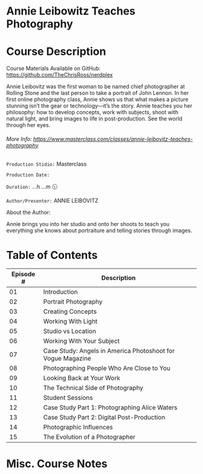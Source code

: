 # Annie Leibowitz Teaches Photography

# Course Description

Course Materials Available on GitHub: https://github.com/TheChrisRoss/nerdplex

Annie Leibovitz was the first woman to be named chief photographer at Rolling Stone and the last person to take a portrait of John Lennon. In her first online photography class, Annie shows us that what makes a picture stunning isn’t the gear or technology—it’s the story. Annie teaches you her philosophy: how to develop concepts, work with subjects, shoot with natural light, and bring images to life in post-production. See the world through her eyes.

###### More Info:  https://www.masterclass.com/classes/annie-leibovitz-teaches-photography

`Production Stidio:`  Masterclass

`Production Date:`  

`Duration:`  ...h ...m :clock1030:

`Author/Presenter:`  ANNIE LEIBOVITZ

About the Author:

Annie brings you into her studio and onto her shoots to teach you everything she knows about portraiture and telling stories through images.

# Table of Contents

| Episode # | Description |
| -------- | ----------- |
|  01  |   Introduction  |  
|  02  |   Portrait Photography  |  
|  03  |   Creating Concepts  |  
|  04  |   Working With Light  |  
|  05  |   Studio vs Location  |  
|  06  |   Working With Your Subject  |  
|  07  |   Case Study: Angels in America Photoshoot for Vogue Magazine  |  
|  08  |   Photographing People Who Are Close to You  |  
|  09  |   Looking Back at Your Work  |  
|  10  |   The Technical Side of Photography  |  
|  11  |   Student Sessions  |  
|  12  |   Case Study Part 1: Photographing Alice Waters  |  
|  13  |   Case Study Part 2: Digital Post-Production  |  
|  14  |   Photographic Influences  |  
|  15  |   The Evolution of a Photographer  |  



# Misc. Course Notes
